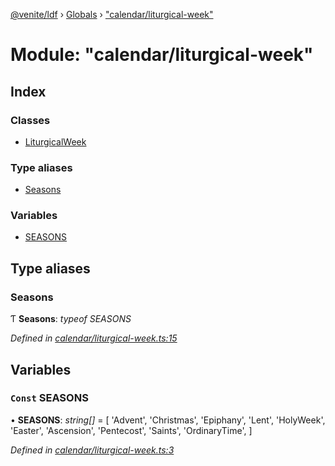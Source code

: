 [@venite/ldf](../README.md) › [Globals](../globals.md) › ["calendar/liturgical-week"](_calendar_liturgical_week_.md)

# Module: "calendar/liturgical-week"

## Index

### Classes

* [LiturgicalWeek](../classes/_calendar_liturgical_week_.liturgicalweek.md)

### Type aliases

* [Seasons](_calendar_liturgical_week_.md#seasons)

### Variables

* [SEASONS](_calendar_liturgical_week_.md#const-seasons)

## Type aliases

###  Seasons

Ƭ **Seasons**: *typeof SEASONS*

*Defined in [calendar/liturgical-week.ts:15](https://github.com/gbj/venite/blob/589cd56/ldf/src/calendar/liturgical-week.ts#L15)*

## Variables

### `Const` SEASONS

• **SEASONS**: *string[]* = [
  'Advent',
  'Christmas',
  'Epiphany',
  'Lent',
  'HolyWeek',
  'Easter',
  'Ascension',
  'Pentecost',
  'Saints',
  'OrdinaryTime',
]

*Defined in [calendar/liturgical-week.ts:3](https://github.com/gbj/venite/blob/589cd56/ldf/src/calendar/liturgical-week.ts#L3)*
